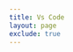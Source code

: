 ```yaml
---
title: Vs Code
layout: page
exclude: true
---
```


<!--stackedit_data:
eyJoaXN0b3J5IjpbLTEwOTE4MTg1MzldfQ==
-->